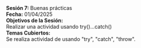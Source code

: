 <!DOCTYPE html>
<html>
    <body>
        <strong>Sesión 7:</strong> Buenas prácticas
        <br>
        <strong>Fecha:</strong> 01/04/2025
        <br>
        <strong>Objetivos de la Sesión:</strong>
        <br>
        Realizar una actividad usando try()...catch()
        <br>
        <strong>Temas Cubiertos:</strong>
        <br>
        Se realiza actividad de usando "try", "catch", "throw".
    </body>
</html>